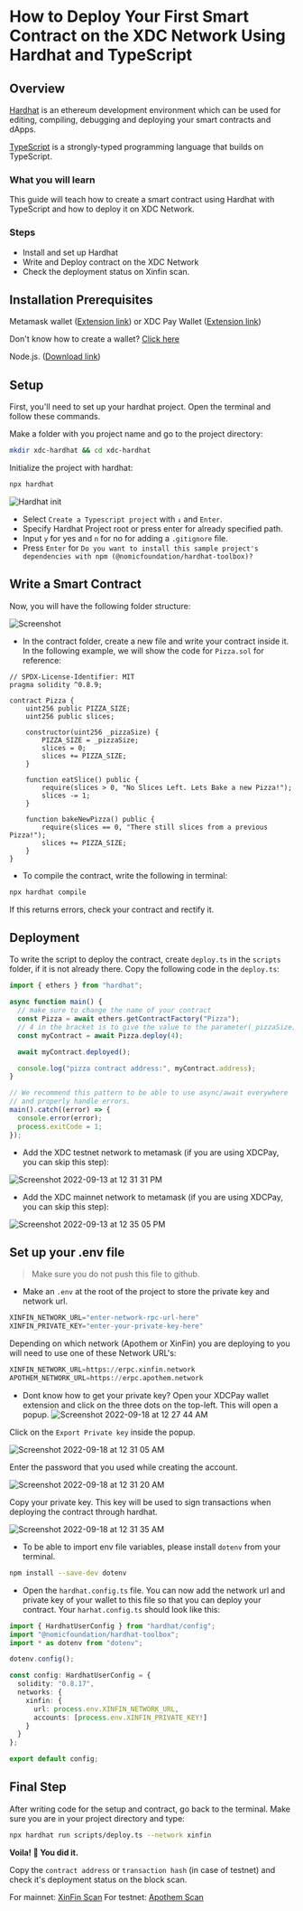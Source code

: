 # How to Deploy Your First Smart Contract on the XDC Network Using Hardhat and TypeScript

## Overview

[Hardhat](https://hardhat.org/) is an ethereum development environment which can be used for editing, compiling, debugging and deploying your smart contracts and dApps.

[TypeScript](https://www.typescriptlang.org/) is a strongly-typed programming language that builds on TypeScript.

### What you will learn

This guide will teach how to create a smart contract using Hardhat with TypeScript and how to deploy it on XDC Network.

### Steps

* Install and set up Hardhat
* Write and Deploy contract on the XDC Network
* Check the deployment status on Xinfin scan.

## Installation Prerequisites

Metamask wallet ([Extension link](https://chrome.google.com/webstore/detail/metamask/nkbihfbeogaeaoehlefnkodbefgpgknn?hl=en)) or XDC Pay Wallet ([Extension link](https://chrome.google.com/webstore/detail/xdcpay/bocpokimicclpaiekenaeelehdjllofo))

Don't know how to create a wallet? [Click here](https://myterablock.medium.com/how-to-create-or-import-a-metamask-wallet-a551fc2f5a6b)

Node.js. ([Download link](https://nodejs.org/en/download/))

## Setup

First, you'll need to set up your hardhat project. Open the terminal and follow these commands.

Make a folder with you project name and go to the project directory:

```bash
mkdir xdc-hardhat && cd xdc-hardhat
```

Initialize the project with hardhat:

```bash
npx hardhat
```

![Hardhat init](https://user-images.githubusercontent.com/14329097/192101554-da367351-53d9-498f-a533-94766022eff2.png)

* Select `Create a Typescript project` with `↓` and `Enter`.
* Specify Hardhat Project root or press enter for already specified path.
* Input `y` for yes and `n` for no for adding a `.gitignore` file.
* Press `Enter` for `Do you want to install this sample project's dependencies with npm (@nomicfoundation/hardhat-toolbox)?`

## Write a Smart Contract

Now, you will have the following folder structure:

![Screenshot](https://user-images.githubusercontent.com/14329097/192101550-4d4a070d-1411-43f0-bf2c-fe1e3c23eaec.png)

* In the contract folder, create a new file and write your contract inside it. In the following example, we will show the code for `Pizza.sol` for reference:

```solidity
// SPDX-License-Identifier: MIT
pragma solidity ^0.8.9;

contract Pizza {
    uint256 public PIZZA_SIZE;
    uint256 public slices;

    constructor(uint256 _pizzaSize) {
        PIZZA_SIZE = _pizzaSize;
        slices = 0;
        slices += PIZZA_SIZE;
    }

    function eatSlice() public {
        require(slices > 0, "No Slices Left. Lets Bake a new Pizza!");
        slices -= 1;
    }

    function bakeNewPizza() public {
        require(slices == 0, "There still slices from a previous Pizza!");
        slices += PIZZA_SIZE;
    }
}
```

* To compile the contract, write the following in terminal:

```bash
npx hardhat compile
```

If this returns errors, check your contract and rectify it.

## Deployment

To write the script to deploy the contract, create `deploy.ts` in the `scripts` folder, if it is not already there. Copy the following code in the `deploy.ts`:

```ts
import { ethers } from "hardhat";

async function main() {
  // make sure to change the name of your contract
  const Pizza = await ethers.getContractFactory("Pizza");
  // 4 in the bracket is to give the value to the parameter(_pizzaSize) in the constructor of the smart contract contract.
  const myContract = await Pizza.deploy(4);

  await myContract.deployed();

  console.log("pizza contract address:", myContract.address);
}

// We recommend this pattern to be able to use async/await everywhere
// and properly handle errors.
main().catch((error) => {
  console.error(error);
  process.exitCode = 1;
});
```

* Add the XDC testnet network to metamask (if you are using XDCPay, you can skip this step):

![Screenshot 2022-09-13 at 12 31 31 PM](https://user-images.githubusercontent.com/35517007/189842148-a3d20b76-e14a-44fa-9c94-445825acd42b.png)

* Add the XDC mainnet network to metamask (if you are using XDCPay, you can skip this step):

![Screenshot 2022-09-13 at 12 35 05 PM](https://user-images.githubusercontent.com/35517007/189842216-01c87935-4b4e-49bc-89ea-11026250dbf8.png)

## Set up your .env file

> Make sure you do not push this file to github.

* Make an `.env` at the root of the project to store the private key and network url.

```python
XINFIN_NETWORK_URL="enter-network-rpc-url-here"
XINFIN_PRIVATE_KEY="enter-your-private-key-here"
```

Depending on which network (Apothem or XinFin) you are deploying to you will need to use one of these Network URL's:

```python
XINFIN_NETWORK_URL=https://erpc.xinfin.network
APOTHEM_NETWORK_URL=https://erpc.apothem.network
```

* Dont know how to get your private key? Open your XDCPay wallet extension and click on the three dots on the top-left. This will open a popup. ![Screenshot 2022-09-18 at 12 27 44 AM](https://user-images.githubusercontent.com/35517007/190872826-b3437164-e6a8-487d-91c7-4a1d85d341d1.png)

Click on the `Export Private key` inside the popup.

![Screenshot 2022-09-18 at 12 31 05 AM](https://user-images.githubusercontent.com/35517007/190872880-c0c34a79-b81f-40f5-895d-d29714ef42b6.png)

Enter the password that you used while creating the account.

![Screenshot 2022-09-18 at 12 31 20 AM](https://user-images.githubusercontent.com/35517007/190872906-4cf58f76-bb80-4a53-a496-b05a33217758.png)

Copy your private key. This key will be used to sign transactions when deploying the contract through hardhat.

![Screenshot 2022-09-18 at 12 31 35 AM](https://user-images.githubusercontent.com/35517007/190872961-7ffb8329-2601-4346-bbb0-7a4ff38fd5f8.png)

* To be able to import env file variables, please install `dotenv` from your terminal.

```bash
npm install --save-dev dotenv
```

* Open the `hardhat.config.ts` file. You can now add the network url and private key of your wallet to this file so that you can deploy your contract. Your `harhat.config.ts` should look like this:

```ts
import { HardhatUserConfig } from "hardhat/config";
import "@nomicfoundation/hardhat-toolbox";
import * as dotenv from "dotenv";

dotenv.config();

const config: HardhatUserConfig = {
  solidity: "0.8.17",
  networks: {
    xinfin: {
      url: process.env.XINFIN_NETWORK_URL,
      accounts: [process.env.XINFIN_PRIVATE_KEY!]
    }
  }
};

export default config;
```

## Final Step

After writing code for the setup and contract, go back to the terminal. Make sure you are in your project directory and type:

```bash
npx hardhat run scripts/deploy.ts --network xinfin
```

**Voila! 🎉 You did it.**

Copy the `contract address` or `transaction hash` (in case of testnet) and check it's deployment status on the block scan.

For mainnet: [XinFin Scan](https://explorer.xinfin.network/) For testnet: [Apothem Scan](https://explorer.apothem.network/)
